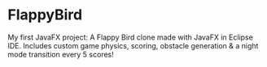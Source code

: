 # FlappyBird
My first JavaFX project: A Flappy Bird clone made with JavaFX in Eclipse IDE. Includes custom game physics, scoring, obstacle generation &amp; a night mode transition every 5 scores!
